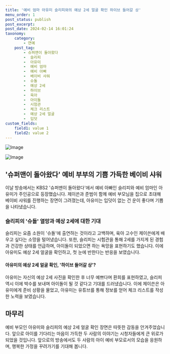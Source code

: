 ```yaml
---
title: '예비 엄마 아유미 슬리피와의 예상 2세 얼굴 확인 하이브 들어갈 상'
menu_order: 1
post_status: publish
post_excerpt: 
post_date: 2024-02-14 16:01:24
taxonomy:
    category:
        - 연예
    post_tag:
        - 슈퍼맨이 돌아왔다
        -  슬리피
        -  아유미
        -  예비 엄마
        -  예비 아빠
        -  베이비 샤워
        -  슈돌
        -  예상 2세
        -  하이브
        -  육아
        -  아이돌
        -  시험관
        -  체크 리스트
        -  예상 2세 얼굴
        -  입덧
custom_fields:
    field1: value 1
    field2: value 2
---
```


![Image](https://ssl.pstatic.net/mimgnews/image/312/2024/02/14/0000648961_001_20240214073401367.jpg?type=w540)

![Image](https://mimgnews.pstatic.net/image/312/2024/02/14/0000648961_002_20240214073401418.jpg?type=w540)

## '슈퍼맨이 돌아왔다' 예비 부부의 기쁨 가득한 베이비 샤워
이날 방송에서는 KBS2 '슈퍼맨이 돌아왔다'에서 예비 아빠인 슬리피와 예비 엄마인 아유미가 주인공으로 등장했습니다. 제이쓴과 준범이 함께 예비 부모님을 집으로 초대해 베이비 샤워를 진행하는 장면이 그려졌는데, 아유미는 입덧이 없는 건 운이 좋다며 기쁨을 나타냈습니다.
### 슬리피의 '슈돌' 열망과 예상 2세에 대한 기대
슬리피는 요즘 소원이 '슈돌'에 출연하는 것이라고 고백하며, 육아 고수인 제이쓴에게 배우고 싶다는 소망을 털어냈습니다. 또한, 슬리피는 시험관을 통해 2세를 가지게 된 경험과 건강한 상태를 언급하며, 아이돌이 되었으면 하는 욕망을 표현하기도 했습니다. 이에 아유미도 예상 2세 얼굴을 확인하고, 첫 눈에 반한다는 반응을 보였습니다.
#### 아유미의 예상 2세 얼굴 확인, '하이브 들어갈 상'?
아유미는 자신의 예상 2세 사진을 확인한 후 너무 예쁘다며 환희를 표현하였고, 슬리피 역시 이에 박수를 보내며 아이돌이 될 것 같다고 기대를 드러냈습니다. 이에 제이쓴은 아유미에게 준비 상황을 물었고, 아유미는 유튜브를 통해 정보를 얻어 체크 리스트를 작성한 노력을 보였습니다.
## 마무리
예비 부모인 아유미와 슬리피의 예상 2세 얼굴 확인 장면은 따뜻한 감동을 안겨주었습니다. 앞으로 아이를 기다리는 마음이 가득한 두 사람의 이야기는 시청자들에게 큰 위로가 되었을 것입니다. 앞으로의 방송에서도 두 사람의 아이 예비 부모로서의 모습을 응원하며, 행복한 가정을 꾸려가기를 기대해 봅니다.
